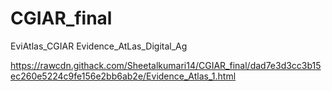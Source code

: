 # CGIAR_final
EviAtlas_CGIAR
Evidence_AtLas_Digital_Ag

https://rawcdn.githack.com/Sheetalkumari14/CGIAR_final/dad7e3d3cc3b15ec260e5224c9fe156e2bb6ab2e/Evidence_Atlas_1.html


